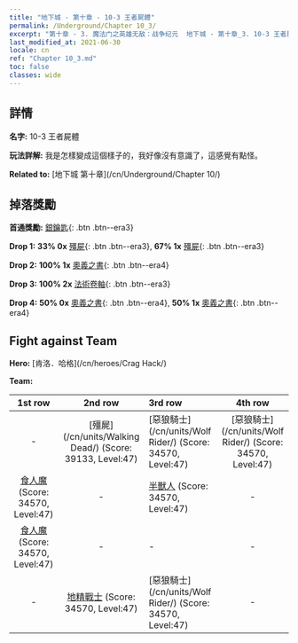 ```yaml
---
title: "地下城 - 第十章 - 10-3 王者屍體"
permalink: /Underground/Chapter 10_3/
excerpt: "第十章 - 3. 魔法门之英雄无敌：战争纪元  地下城 - 第十章_3. 10-3 王者屍體"
last_modified_at: 2021-06-30
locale: cn
ref: "Chapter 10_3.md"
toc: false
classes: wide
---
```


## 詳情

 **名字:** 10-3 王者屍體

 **玩法詳解:**       我是怎樣變成這個樣子的，我好像沒有意識了，這感覺有點怪。

 **Related to:** [地下城 第十章](/cn/Underground/Chapter 10/)

## 掉落獎勵

 **首通獎勵:** [銀鑰匙](/cn/Items/con_693/){: .btn .btn--era3}

 **Drop 1:** **33% 0x** [殭屍](/cn/Items/unt_209/){: .btn .btn--era3}, **67% 1x** [殭屍](/cn/Items/unt_209/){: .btn .btn--era3}

 **Drop 2:** **100% 1x** [奧義之書](/cn/Items/mat_46/){: .btn .btn--era4}

 **Drop 3:** **100% 2x** [法術卷軸](/cn/Items/con_694/){: .btn .btn--era3}

 **Drop 4:** **50% 0x** [奧義之書](/cn/Items/mat_39/){: .btn .btn--era4}, **50% 1x** [奧義之書](/cn/Items/mat_39/){: .btn .btn--era4}


## Fight against Team
 **Hero:** [肯洛．哈格](/cn/heroes/Crag Hack/)

 **Team:**


  | 1st row | 2nd row | 3rd row | 4th row |
  |:----:|:----:|:----|:----:|
  | - | [殭屍](/cn/units/Walking Dead/) (Score: 39133, Level:47)  | [惡狼騎士](/cn/units/Wolf Rider/) (Score: 34570, Level:47)  | [惡狼騎士](/cn/units/Wolf Rider/) (Score: 34570, Level:47)  |
  | [食人魔](/cn/units/Ogre/) (Score: 34570, Level:47)  | - | [半獸人](/cn/units/Orc/) (Score: 34570, Level:47)  | - |
  | [食人魔](/cn/units/Ogre/) (Score: 34570, Level:47)  | - | - | - |
  | - | [地精戰士](/cn/units/Goblin/) (Score: 34570, Level:47)  | [惡狼騎士](/cn/units/Wolf Rider/) (Score: 34570, Level:47)  | - |


